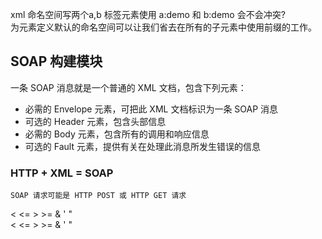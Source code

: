 xml 命名空间写两个a,b
标签元素使用 a:demo  和 b:demo 会不会冲突?  
	为元素定义默认的命名空间可以让我们省去在所有的子元素中使用前缀的工作。

## SOAP 构建模块
一条 SOAP 消息就是一个普通的 XML 文档，包含下列元素：
-   必需的 Envelope 元素，可把此 XML 文档标识为一条 SOAP 消息
-   可选的 Header 元素，包含头部信息
-   必需的 Body 元素，包含所有的调用和响应信息
-   可选的 Fault 元素，提供有关在处理此消息所发生错误的信息

### HTTP + XML = SOAP
	SOAP 请求可能是 HTTP POST 或 HTTP GET 请求


< <= > >= & ' "  
&lt; &lt;= &gt; &gt;= &amp; &apos; &quot;